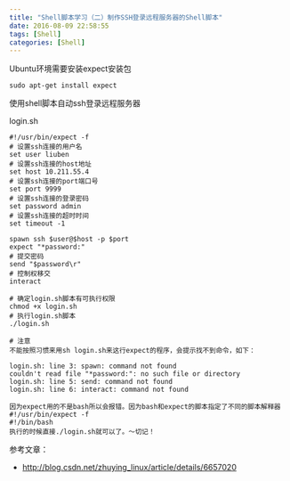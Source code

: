 ```yaml
---
title: "Shell脚本学习（二）制作SSH登录远程服务器的Shell脚本"
date: 2016-08-09 22:58:55
tags: [Shell]
categories: [Shell]
---
```


Ubuntu环境需要安装expect安装包

```
sudo apt-get install expect
```

使用shell脚本自动ssh登录远程服务器

login.sh

```
#!/usr/bin/expect -f
# 设置ssh连接的用户名
set user liuben
# 设置ssh连接的host地址
set host 10.211.55.4
# 设置ssh连接的port端口号
set port 9999
# 设置ssh连接的登录密码
set password admin
# 设置ssh连接的超时时间
set timeout -1

spawn ssh $user@$host -p $port
expect "*password:"
# 提交密码
send "$password\r"
# 控制权移交
interact
```

```
# 确定login.sh脚本有可执行权限
chmod +x login.sh
# 执行login.sh脚本
./login.sh

# 注意
不能按照习惯来用sh login.sh来这行expect的程序，会提示找不到命令，如下：

login.sh: line 3: spawn: command not found
couldn't read file "*password:": no such file or directory
login.sh: line 5: send: command not found
login.sh: line 6: interact: command not found

因为expect用的不是bash所以会报错。因为bash和expect的脚本指定了不同的脚本解释器
#!/usr/bin/expect -f
#!/bin/bash
执行的时候直接./login.sh就可以了。～切记！
```

参考文章：

- http://blog.csdn.net/zhuying_linux/article/details/6657020